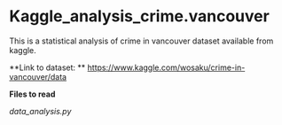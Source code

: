 # Kaggle_analysis_crime.vancouver

This is a statistical analysis of crime in vancouver dataset available from kaggle.

**Link to dataset: ** https://www.kaggle.com/wosaku/crime-in-vancouver/data

**Files to read**

_data_analysis.py_


